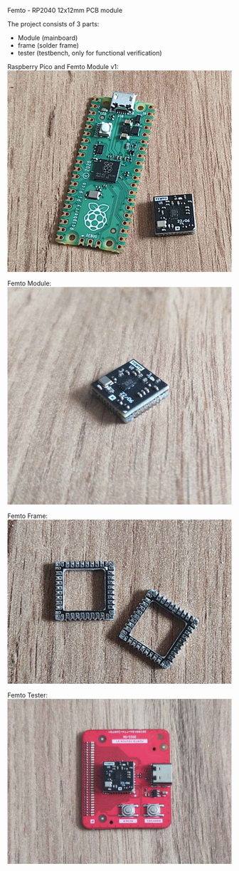Femto - RP2040 12x12mm PCB module

The project consists of 3 parts:
- Module (mainboard)
- frame (solder frame)
- tester (testbench, only for functional verification)

Raspberry Pico and Femto Module v1:
![Screenshot](Photos/Femto_Module_Raspberry_Pico_01.png)

Femto Module:
![Screenshot](Photos/Femto_module_06.png)

Femto Frame:
![Screenshot](Photos/Femto_frame_01.png)

Femto Tester:
![Screenshot](Photos/Femto_tester_05.png)
